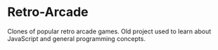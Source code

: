 # Retro-Arcade
Clones of popular retro arcade games. Old project used to learn about JavaScript and general programming concepts. 
